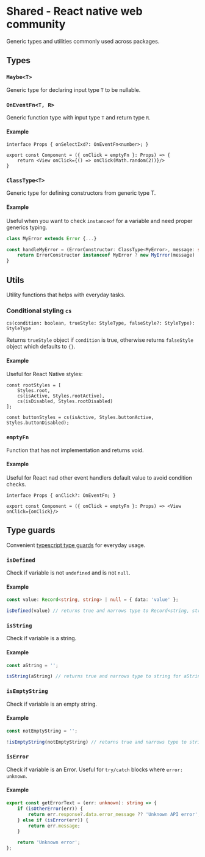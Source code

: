 # Shared - React native web community
Generic types and utilities commonly used across packages.

## Types

### `Maybe<T>`
Generic type for declaring input type `T` to be nullable.

### `OnEventFn<T, R>`
Generic function type with input type `T` and return type `R`.

#### Example
```tsx
interface Props { onSelectIxd?: OnEventFn<number>; }

export const Component = ({ onClick = emptyFn }: Props) => {
    return <View onClick={() => onClick(Math.random(2))}/>
}
```

### `ClassType<T>`
Generic type for defining constructors from generic type T.

#### Example
Useful when you want to check `instanceof` for a variable and need proper generics typing.
```ts
class MyError extends Error {...}

const handleMyError = (ErrorConstructor: ClassType<MyError>, message: string) => {
    return ErrorConstructor instanceof MyError ? new MyError(message) : new ErrorConstructor(message);
}
```

## Utils
Utility functions that helps with everyday tasks.

### Conditional styling `cs`
`cs(condition: boolean, trueStyle: StyleType, falseStyle?: StyleType): StyleType`

Returns `trueStyle` object if `condition` is true,
otherwise returns `falseStyle` object which defaults to `{}`.

#### Example
Useful for React Native styles:
```tsx
const rootStyles = [
    Styles.root,
    cs(isActive, Styles.rootActive),
    cs(isDisabled, Styles.rootDisabled)
];

const buttonStyles = cs(isActive, Styles.buttonActive, Styles.buttonDisabled);
```

### `emptyFn`
Function that has not implementation and returns void.

#### Example
Useful for React nad other event handlers default value to avoid condition checks.
```tsx
interface Props { onClick?: OnEventFn; }

export const Component = ({ onClick = emptyFn }: Props) => <View onClick={onClick}/>
```

## Type guards
Convenient [typescript type guards](https://www.typescriptlang.org/docs/handbook/2/narrowing.html#using-type-predicates) for everyday usage.

### `isDefined`
Check if variable is not `undefined` and is not `null`.

#### Example
```ts
const value: Record<string, string> | null = { data: 'value' };

isDefined(value) // returns true and narrows type to Record<string, string>
```

### `isString`
Check if variable is a string.

#### Example
```ts
const aString = '';

isString(aString) // returns true and narrows type to string for aString
```

### `isEmptyString`
Check if variable is an empty string.

#### Example
```ts
const notEmptyString = '';

!isEmptyString(notEmptyString) // returns true and narrows type to string notEmptyString
```

### `isError`
Check if variable is an Error. Useful for `try/catch` blocks where `error: unknown`.

#### Example
```ts
export const getErrorText = (err: unknown): string => {
    if (isOtherError(err)) {
        return err.response?.data.error_message ?? 'Unknown API error';
    } else if (isError(err)) {
        return err.message;
    }

    return 'Unknown error';
};
```
